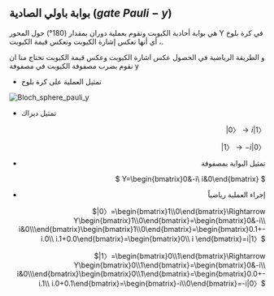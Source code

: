 ##  بوابة باولي الصادية  ($gate$ $Pauli-y$)

هي بوابة أحادية الكيوبت وتقوم بعملية دوران بمقدار
 (180°) حول المحور Y في كرة بلوخ ، 
أي أنها تعكس إشارة الكيوبت وتعكس قيمة الكيوبت.
  
و الطريقة الرياضية في الحصول عكس اشارة الكيوبت وعكس قيمة الكيوبت تحتاج منا ان نقوم بضرب مصفوفة الكيوبت في مصفوفة y
- تمثيل العملية على كرة بلوخ


![Bloch_sphere_pauli_y](~/images/pauliy.gif)



- تمثيل ديراك
 <div align="right">

$|0〉\rightarrow  i|1〉$

$|1〉\rightarrow -i|0〉$

- تمثيل البوابة بمصفوفة 

$ Y=\begin{bmatrix}0&-i\\ i&0\end{bmatrix} $

- إجراء العملية رياضياً 

$|0〉=\begin{bmatrix}1\\0\end{bmatrix}\Rightarrow Y\begin{bmatrix}1\\0\end{bmatrix}=\begin{bmatrix}0&-i\\ i&0\\\end{bmatrix}\begin{bmatrix}1\\0\end{bmatrix}=\begin{bmatrix}0.1+-i.0\\ i.1+0.0\end{bmatrix}=\begin{bmatrix}0\\ i \end{bmatrix}=i|1〉$

$|1〉=\begin{bmatrix}0\\1\end{bmatrix}\Rightarrow Y\begin{bmatrix}0\\1\end{bmatrix}=\begin{bmatrix}0&-i\\ i&0\\\end{bmatrix}\begin{bmatrix}0\\1\end{bmatrix}=\begin{bmatrix}0.0+-i.1\\ i.0+0.1\end{bmatrix}=\begin{bmatrix}-i\\0\end{bmatrix}=-i|0〉$
</div>

  <!-- ![pauli y](~/images/Pauli-y2.png) -->



<!-- المصادر  -->

<!-- https://www.quantum-inspire.com/kbase/pauli-y/ -->
<!-- https://en.wikipedia.org/wiki/Quantum_logic_gate -->
